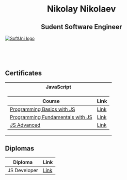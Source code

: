 <h1 align="center">Nikolay Nikolaev</h1>
  
<h2 align="center">Sudent Software Engineer</h2>

<a href="https://softuni.bg/trainings/courses" rel="Courses"> ![SoftUni logo][logo] </a>

[logo]: http://innovationstarterbox.bg/wp-content/uploads/2016/05/Softuni_logo_trasparent.png "Logo Title Text 2"

<br/>
<br/>
<br/>

<h2> Certificates </h2>

<table>
  
  <tr>
  <th> JavaScript </th>
  </tr>
  
  
<tr>
<td>


| **Course**                                                            | **Link**                                                   |
| --------------------------------------------------------------------- | ---------------------------------------------------------- |
| <a href="https://softuni.bg/trainings/2904/programming-basics-with-javascript-april-2020" > Programming Basics with JS </a>         | <a href="https://softuni.bg/certificates/details/82315/e3559d79"> Link</a> |
| <a href="https://softuni.bg/trainings/3133/js-fundamentals-september-2020"> Programming Fundamentals with JS </a> | <a href="https://softuni.bg/certificates/details/94652/144de3cc"> Link</a> |
| <a href="https://softuni.bg/modules/76/js-advanced/1265"> JS Advanced </a>                                             | <a href=""> Link</a> |

</td>
</tr>

</table>

<h2> Diplomas </h2>

<td>

| **Diploma**      | **Link**                                                                    |
| ---------------- | --------------------------------------------------------------------------- |
| JS Developer     | <a href=""> Link </a>                                                       |

</td>
